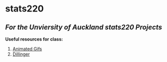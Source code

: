 # stats220

## *For the Unviersity of Auckland stats220 Projects*

**Useful resources for class:**
1. [Animated Gifs](https://tenor.com/)
2. [Dillinger](https://dillinger.io/)
